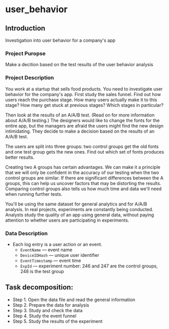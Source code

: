 # user_behavior

## Introduction <a id='data_review'></a>

Investigation into user behavior for a company's app

### Project Puropse

Make a decition based on the test results of the user behavior analysis

### Project Description

You work at a startup that sells food products. You need to investigate user behavior for the company's app.
First study the sales funnel. Find out how users reach the purchase stage. How many users actually make it to this stage? How many get stuck at previous stages? Which stages in particular?

Then look at the results of an A/A/B test. (Read on for more information about A/A/B testing.) The designers would like to change the fonts for the entire app, but the managers are afraid the users might find the new design intimidating. They decide to make a decision based on the results of an A/A/B test. 

The users are split into three groups: two control groups get the old fonts and one test group gets the new ones. Find out which set of fonts produces better results.

Creating two A groups has certain advantages. We can make it a principle that we will only be confident in the accuracy of our testing when the two control groups are similar. If there are significant differences between the A groups, this can help us uncover factors that may be distorting the results. Comparing control groups also tells us how much time and data we'll need when running further tests.

You'll be using the same dataset for general analytics and for A/A/B analysis. In real projects, experiments are constantly being conducted. Analysts study the quality of an app using general data, without paying attention to whether users are participating in experiments.


### Data Description

- Each log entry is a user action or an event. 
    - `EventName` — event name
    - `DeviceIDHash` — unique user identifier
    - `EventTimestamp` — event time
    - `ExpId` — experiment number: 246 and 247 are the control groups, 248 is the test group

    
## **Task decomposition:** <a id='data_review'></a>
- Step 1. Open the data file and read the general information
- Step 2. Prepare the data for analysis
- Step 3. Study and check the data
- Step 4. Study the event funnel
- Step 5. Study the results of the experiment
